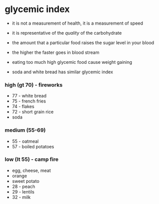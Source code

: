 # glycemic index

- it is not a measurement of health, it is a measurement of speed

- it is representative of the *quality* of the carbohydrate

- the amount that a particular food raises the sugar level in your blood

- the higher the faster goes in blood stream

- eating too much high glycemic food cause weight gaining

- soda and white bread has similar glycemic index

### high (gt 70) - fireworks

- 77 - white bread
- 75 - french fries
- 74 - flakes
- 72 - short grain rice
- soda

### medium (55-69)

- 55 - oatmeal
- 57 - boiled potatoes

### low (lt 55) - camp fire

- egg, cheese, meat
- orange
- sweet potato
- 28 - peach
- 29 - lentils
- 32 - milk
